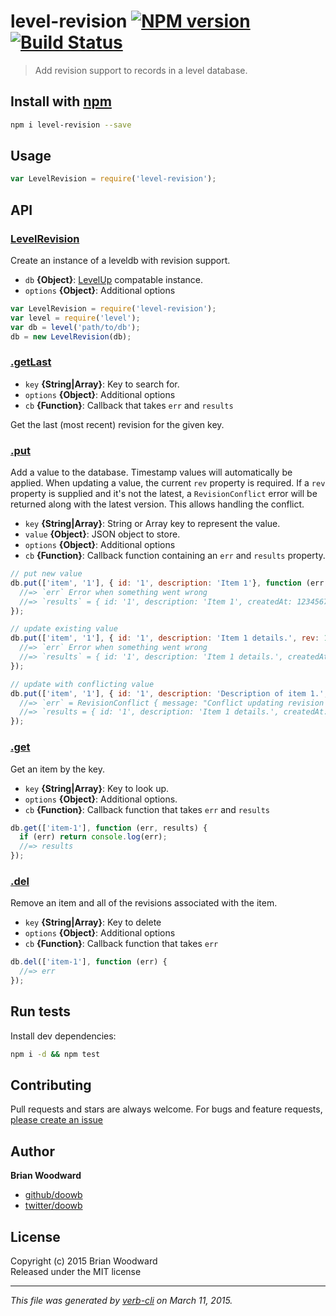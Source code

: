 # level-revision [![NPM version](https://badge.fury.io/js/level-revision.svg)](http://badge.fury.io/js/level-revision)  [![Build Status](https://travis-ci.org/doowb/level-revision.svg)](https://travis-ci.org/doowb/level-revision) 

> Add revision support to records in a level database.

## Install with [npm](npmjs.org)

```bash
npm i level-revision --save
```

## Usage

```js
var LevelRevision = require('level-revision');
```

## API
### [LevelRevision](./index.js#L31)

Create an instance of a leveldb with revision support.

* `db` **{Object}**: [LevelUp] compatable instance.    
* `options` **{Object}**: Additional options    

```js
var LevelRevision = require('level-revision');
var level = require('level');
var db = level('path/to/db');
db = new LevelRevision(db);
```

### [.getLast](./index.js#L67)

* `key` **{String|Array}**: Key to search for.    
* `options` **{Object}**: Additional options    
* `cb` **{Function}**: Callback that takes `err` and `results`    

Get the last (most recent) revision for the given key.

### [.put](./index.js#L105)

Add a value to the database. Timestamp values will automatically be applied. When updating a value, the current `rev` property is required. If a `rev` property is supplied and it's not the latest, a `RevisionConflict` error will be returned along with the latest version. This allows handling the conflict.

* `key` **{String|Array}**: String or Array key to represent the value.    
* `value` **{Object}**: JSON object to store.    
* `options` **{Object}**: Additional options    
* `cb` **{Function}**: Callback function containing an `err` and `results` property.    

```js
// put new value
db.put(['item', '1'], { id: '1', description: 'Item 1'}, function (err, results) {
  //=> `err` Error when something went wrong
  //=> `results` = { id: '1', description: 'Item 1', createdAt: 1234567, modifiedAt: 1234567, rev: 1 };
});

// update existing value
db.put(['item', '1'], { id: '1', description: 'Item 1 details.', rev: 1 }, function (err, results) {
  //=> `err` Error when something went wrong
  //=> `results` = { id: '1', description: 'Item 1 details.', createdAt: 1234567, modifiedAt: 1234789, rev: 2 };
});

// update with conflicting value
db.put(['item', '1'], { id: '1', description: 'Description of item 1.', rev: 1 }, function (err, results) {
  //=> `err` = RevisionConflict { message: "Conflict updating revision 1. Current revision is at 2" };
  //=> `results = { id: '1', description: 'Item 1 details.', createdAt: 1234567, modifiedAt: 1234789, rev: 2 };
});
```

### [.get](./index.js#L153)

Get an item by the key.

* `key` **{String|Array}**: Key to look up.    
* `options` **{Object}**: Additional options.    
* `cb` **{Function}**: Callback function that takes `err` and `results`    

```js
db.get(['item-1'], function (err, results) {
  if (err) return console.log(err);
  //=> results
});
```

### [.del](./index.js#L173)

Remove an item and all of the revisions associated with the item.

* `key` **{String|Array}**: Key to delete    
* `options` **{Object}**: Additional options    
* `cb` **{Function}**: Callback function that takes `err`    

```js
db.del(['item-1'], function (err) {
  //=> err
});
```



## Run tests

Install dev dependencies:

```bash
npm i -d && npm test
```

## Contributing
Pull requests and stars are always welcome. For bugs and feature requests, [please create an issue](https://github.com/doowb/level-revision/issues)

## Author

**Brian Woodward**
 
+ [github/doowb](https://github.com/doowb)
+ [twitter/doowb](http://twitter.com/doowb) 

## License
Copyright (c) 2015 Brian Woodward  
Released under the MIT license

***

_This file was generated by [verb-cli](https://github.com/assemble/verb-cli) on March 11, 2015._

[LevelUp]: https://github.com/rvagg/node-levelup
